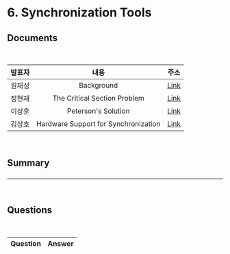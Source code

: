 #  6. Synchronization Tools

##  Documents

<br>

| 발표자 | 내용 | 주소 |
|:----:|:-----:|:-----:|
| 원재성 | Background | [Link]()|
| 정현재 | The Critical Section Problem | [Link]()|
| 이상훈 | Peterson's Solution |[Link](./docs/peterson.md)|
| 김상호 | Hardware Support for Synchronization |[Link](./docs/hardware/6.4-Hardware-Support-for-Synchronization.md)|


<br>

##  Summary

#####


--------------------------------------
<br>

##  Questions


<br>

|Question|Answer|
|--------------|--------------|
